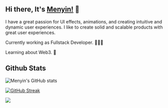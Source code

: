 ## Hi there, It's [Menyin!](https://menyinchang.com) 👋

I have a great passion for UI effects, animations, and creating intuitive and dynamic user experiences. I like to create solid and scalable products with great user experiences.

Currently working as Fullstack Developer. 👨🏻‍💻

Learning about Web3. 🚀

## Github Stats
![Menyin's GitHub stats](https://github-readme-stats.vercel.app/api?username=menyinch&show_icons=true&theme=dark&count_private=true&hide=contribs,prs)

[![GitHub Streak](https://github-readme-streak-stats.herokuapp.com?user=menyinch&theme=dark&date_format=M%20j%5B%2C%20Y%5D&currStreakLabel=60C476&ring=60C476&fire=60C476)](https://git.io/streak-stats)

[![](https://visitcount.itsvg.in/api?id=menyinch&label=Profile%20Views&color=3&icon=5&pretty=true)](https://visitcount.itsvg.in)
